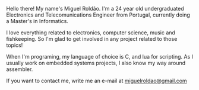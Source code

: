 <!---
- 👋 Hi, I’m @MiguelRoldao
- 👀 I’m interested in ...
- 🌱 I’m currently learning ...
- 💞️ I’m looking to collaborate on ...
- 📫 How to reach me ...
--->

Hello there! My name's Miguel Roldão. I'm a 24 year old undergraduated Electronics and Telecomunications Engineer from Portugal, currently doing a Master's in Informatics.

I love everything related to electronics, computer science, music and fishkeeping.
So I'm glad to get involved in any project related to those topics!

When I'm programing, my language of choice is C, and lua for scripting.
As I usually work on embedded systems projects, I also know my way around assembler.

If you want to contact me, write me an e-mail at miguelroldao@gmail.com

<!---
MiguelRoldao/MiguelRoldao is a ✨ special ✨ repository because its `README.md` (this file) appears on your GitHub profile.
You can click the Preview link to take a look at your changes.
--->
